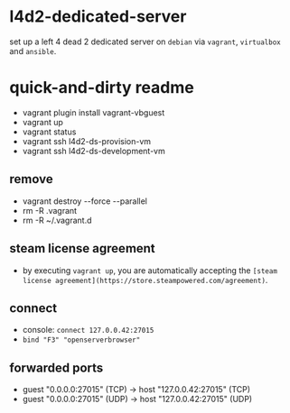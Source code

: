 # l4d2-dedicated-server
set up a left 4 dead 2 dedicated server on `debian` via `vagrant`, `virtualbox` and `ansible`.

# quick-and-dirty readme
- vagrant plugin install vagrant-vbguest
- vagrant up
- vagrant status
- vagrant ssh l4d2-ds-provision-vm
- vagrant ssh l4d2-ds-development-vm

## remove
- vagrant destroy --force --parallel
- rm -R .vagrant
- rm -R ~/.vagrant.d

## steam license agreement
- by executing `vagrant up`, you are automatically accepting the `[steam license agreement](https://store.steampowered.com/agreement)`.

## connect
- console: `connect 127.0.0.42:27015`
- `bind "F3" "openserverbrowser"`

## forwarded ports
- guest "0.0.0.0:27015" (TCP) -> host "127.0.0.42:27015" (TCP)
- guest "0.0.0.0:27015" (UDP) -> host "127.0.0.42:27015" (UDP)
